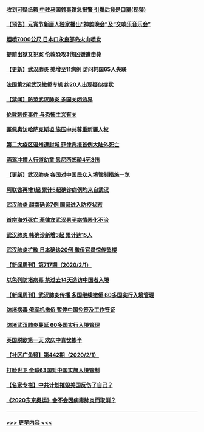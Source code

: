 #### [收到可疑纸箱 中驻马国领事馆急报警 引爆后竟是口罩(视频)](../pages/prog202/a102767695.md?t=02031444) 
#### [【预告】元宵节新唐人独家播出“神韵晚会”及“交响乐音乐会”](../pages/prog202/a102767674.md?t=02031444) 
#### [烟喷7000公尺 日本口永良部岛火山喷发](../pages/prog202/a102767687.md?t=02031444) 
#### [提前出狱又犯案 伦敦恐攻3伤凶嫌遭击毙](../pages/prog202/a102767635.md?t=02031444) 
#### [【更新】武汉肺炎 美增至11病例 访问韩国65人失联](../pages/prog202/a102758911.md?t=02031444) 
#### [法国第2架武汉撤侨专机 约20人出现疑似症状](../pages/prog202/a102767617.md?t=02031444) 
#### [【禁闻】防范武汉肺炎  多国关闭边界](../pages/prog202/a102767542.md?t=02031444) 
#### [伦敦刺伤事件 与恐怖主义有关](../pages/prog202/a102767509.md?t=02031444) 
#### [蓬佩奥访哈萨克斯坦 施压中共尊重新疆人权](../pages/prog202/a102767395.md?t=02031444) 
#### [第二大疫区温州遭封城 菲律宾报首例大陆外死亡](../pages/prog202/a102767388.md?t=02031444) 
#### [酒驾冲撞人行道幼童 悉尼西郊酿4死3伤](../pages/prog202/a102767238.md?t=02031444) 
#### [【更新】武汉肺炎 各国对中国民众入境管制措施一览](../pages/prog202/a102767170.md?t=02031444) 
#### [阿联酋再增1起 累计5起确诊病例均来自武汉](../pages/prog202/a102767207.md?t=02031444) 
#### [武汉肺炎 越南确诊7例 国家进入防疫状态](../pages/prog202/a102767186.md?t=02031444) 
#### [首宗海外死亡 菲律宾武汉男子病情恶化不治](../pages/prog202/a102767150.md?t=02031444) 
#### [武汉肺炎 韩确诊新增3起 累计达15人](../pages/prog202/a102767132.md?t=02031444) 
#### [武汉肺炎扩散 日本确诊20例 撤侨官员惊传坠楼](../pages/prog202/a102767109.md?t=02031444) 
#### [【新闻周刊】第717期（2020/2/1）](../pages/prog202/a102767114.md?t=02031444) 
#### [以色列防堵病毒 禁过去14天造访中国者入境](../pages/prog202/a102767091.md?t=02031444) 
#### [【新闻周刊】武汉肺炎传播 多国继续撤侨 60多国实行入境管理](../pages/prog202/a102767044.md?t=02031444) 
#### [防堵病毒 俄军机撤侨 暂停中国免签及工作签证](../pages/prog202/a102767084.md?t=02031444) 
#### [防堵武汉肺炎蔓延 60多国实行入境管理](../pages/prog202/a102766756.md?t=02031444) 
#### [英国脱欧第一天 欢庆中喜忧掺半](../pages/prog202/a102766971.md?t=02031444) 
#### [【社区广角镜】第442期（2020/2/1）](../pages/prog202/a102766826.md?t=02031444) 
#### [打脸世卫 全球63国对中国实施入境管制](../pages/prog202/a102766497.md?t=02031444) 
#### [【名家专栏】中共计划摧毁美国反伤了自己？](../pages/prog202/a102766174.md?t=02031444) 
#### [《2020东京奥运》会不会因病毒肺炎而取消？](../pages/prog202/a102766393.md?t=02031444) 

----
#### [ >>> 更早内容 <<< ](../indexes/prog202-earlier.md)
